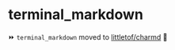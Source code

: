 # terminal_markdown

⏩ `terminal_markdown` moved to [littletof/charmd](https://github.com/littletof/charmd) 🎩
